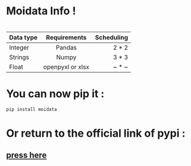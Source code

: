 # Moidata Info !
#

| Data type     | Requirements | Scheduling     |
| :---        |    :----:   |          ---: |
| Integer      | Pandas      | 2 * 2   |
| Strings  | Numpy        | 3 * 3      |
| Float   | openpyxl or xlsx | ~ * ~  |




# You can now pip it  :
`pip install moidata`

# Or return to the official link of pypi :

## [press here](https://pypi.org/project/moidata/)

